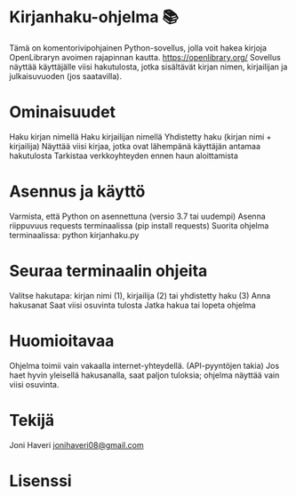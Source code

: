 # Kirjanhaku-ohjelma 📚
Tämä on komentorivipohjainen Python-sovellus, jolla voit hakea kirjoja OpenLibraryn avoimen rajapinnan kautta. https://openlibrary.org/ 
Sovellus näyttää käyttäjälle viisi hakutulosta, jotka sisältävät kirjan nimen, kirjailijan ja julkaisuvuoden (jos saatavilla).

# Ominaisuudet
Haku kirjan nimellä
Haku kirjailijan nimellä
Yhdistetty haku (kirjan nimi + kirjailija)
Näyttää viisi kirjaa, jotka ovat lähempänä käyttäjän antamaa hakutulosta
Tarkistaa verkkoyhteyden ennen haun aloittamista

# Asennus ja käyttö
Varmista, että Python on asennettuna (versio 3.7 tai uudempi)
Asenna riippuvuus requests terminaalissa (pip install requests)
Suorita ohjelma terminaalissa: python kirjanhaku.py

# Seuraa terminaalin ohjeita
Valitse hakutapa: kirjan nimi (1), kirjailija (2) tai yhdistetty haku (3)
Anna hakusanat
Saat viisi osuvinta tulosta
Jatka hakua tai lopeta ohjelma

# Huomioitavaa
Ohjelma toimii vain vakaalla internet-yhteydellä. (API-pyyntöjen takia)
Jos haet hyvin yleisellä hakusanalla, saat paljon tuloksia; ohjelma näyttää vain viisi osuvinta.

# Tekijä
Joni Haveri
jonihaveri08@gmail.com

# Lisenssi

